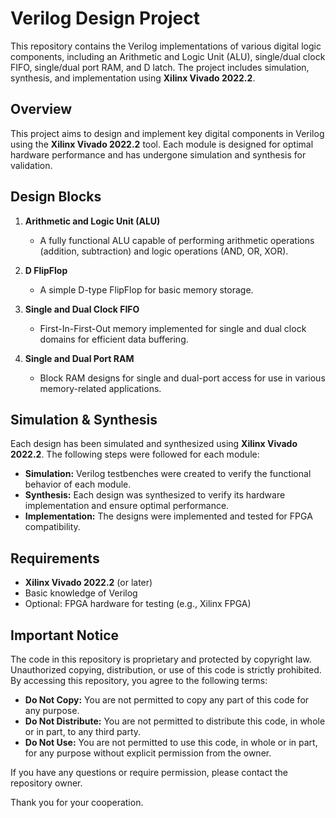 # Verilog Design Project

This repository contains the Verilog implementations of various digital logic components, including an Arithmetic and Logic Unit (ALU), single/dual clock FIFO, single/dual port RAM, and D latch. The project includes simulation, synthesis, and implementation using **Xilinx Vivado 2022.2**.

## Overview

This project aims to design and implement key digital components in Verilog using the **Xilinx Vivado 2022.2** tool. Each module is designed for optimal hardware performance and has undergone simulation and synthesis for validation.

## Design Blocks

1. **Arithmetic and Logic Unit (ALU)**
   - A fully functional ALU capable of performing arithmetic operations (addition, subtraction) and logic operations (AND, OR, XOR).
   
2. **D FlipFlop**
   - A simple D-type FlipFlop for basic memory storage.
     
3. **Single and Dual Clock FIFO**
   - First-In-First-Out memory implemented for single and dual clock domains for efficient data buffering.
   
4. **Single and Dual Port RAM**
   - Block RAM designs for single and dual-port access for use in various memory-related applications.
   

## Simulation & Synthesis

Each design has been simulated and synthesized using **Xilinx Vivado 2022.2**. The following steps were followed for each module:

- **Simulation:** Verilog testbenches were created to verify the functional behavior of each module.
- **Synthesis:** Each design was synthesized to verify its hardware implementation and ensure optimal performance.
- **Implementation:** The designs were implemented and tested for FPGA compatibility.

## Requirements

- **Xilinx Vivado 2022.2** (or later)
- Basic knowledge of Verilog
- Optional: FPGA hardware for testing (e.g., Xilinx FPGA)
   
## Important Notice
 
The code in this repository is proprietary and protected by copyright law. Unauthorized copying, distribution, or use of this code is strictly prohibited. By accessing this repository, you agree to the following terms:
 
- **Do Not Copy:** You are not permitted to copy any part of this code for any purpose.
- **Do Not Distribute:** You are not permitted to distribute this code, in whole or in part, to any third party.
- **Do Not Use:** You are not permitted to use this code, in whole or in part, for any purpose without explicit permission from the owner.
 
If you have any questions or require permission, please contact the repository owner.
 
Thank you for your cooperation.
